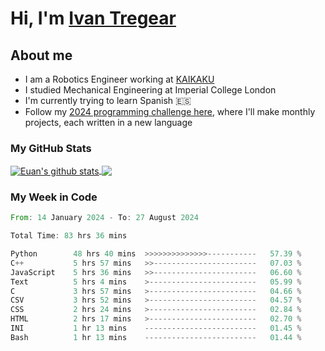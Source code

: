 # Hi, I'm [Ivan Tregear](https://www.linkedin.com/in/ivantregear/)

## About me

* I am a Robotics Engineer working at [KAIKAKU](https://github.com/KAIKAKU-AI)
* I studied Mechanical Engineering at Imperial College London
* I'm currently trying to learn Spanish :es:
* Follow my [2024 programming challenge here](https://github.com/ITregear?tab=repositories), where I'll make monthly projects, each written in a new language


### My GitHub Stats

<a href="#my-github-stats">
  <img align="center" src="https://github-readme-stats.vercel.app/api?username=itregear&count_private=true&show_icons=true&include_all_commits=true&theme=material-palenight" alt="Euan's github stats" />
</a>

<a href="#my-github-stats">
  <img align="center" src="https://github-readme-stats.vercel.app/api/top-langs/?username=itregear&layout=compact&theme=material-palenight" />
</a>

### My Week in Code
<!--START_SECTION:waka-->

```rust
From: 14 January 2024 - To: 27 August 2024

Total Time: 83 hrs 36 mins

Python        48 hrs 40 mins  >>>>>>>>>>>>>>-----------   57.39 %
C++           5 hrs 57 mins   >>-----------------------   07.03 %
JavaScript    5 hrs 36 mins   >>-----------------------   06.60 %
Text          5 hrs 4 mins    >------------------------   05.99 %
C             3 hrs 57 mins   >------------------------   04.66 %
CSV           3 hrs 52 mins   >------------------------   04.57 %
CSS           2 hrs 24 mins   >------------------------   02.84 %
HTML          2 hrs 17 mins   >------------------------   02.70 %
INI           1 hr 13 mins    -------------------------   01.45 %
Bash          1 hr 13 mins    -------------------------   01.44 %
```

<!--END_SECTION:waka-->
